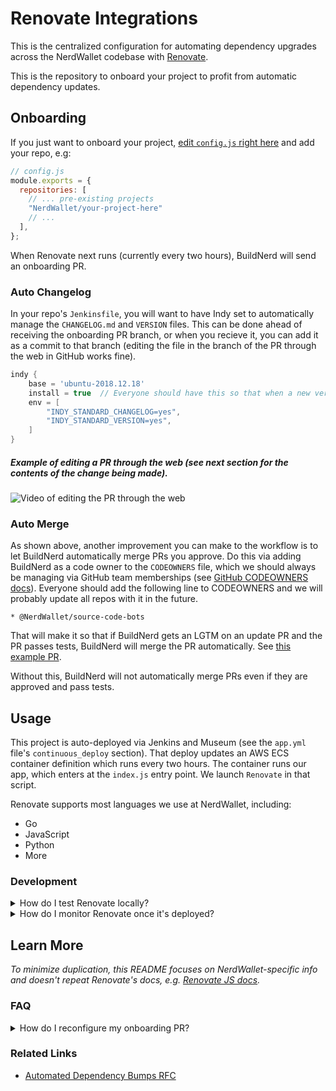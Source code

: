 [app-config token]: https://github.com/NerdWallet/app-configs/blob/master/deployable/renovate-integrations/devops.yml#L9
[giftshop]: https://giftshop.nerdwallet.io/applications/renovate-integrations/
[ops-apps]: https://console.aws.amazon.com/ecs/home?region=us-east-1#/clusters/ops-apps/scheduledTasks
[reconfigure Renovate]: https://sourcegraph.com/github.com/renovatebot/renovate@08922f4fba8cd8ba1ed655092bcbd1976df4675b/-/blob/docs/usage/reconfigure-renovate.md
[Renovate JS Docs]: (https://docs.renovatebot.com/javascript/)
[Renovate onboard PR]: (https://docs.renovatebot.com/configure-renovate/)
[Renovate PAT]: https://docs.renovatebot.com/install-gitlab-app/#generate-a-personal-access-token
[Renovate]: https://github.com/renovatebot/renovate
[semantic-commits]: https://github.com/conventional-changelog/standard-version


# Renovate Integrations

This is the centralized configuration for automating dependency upgrades across the NerdWallet codebase with [Renovate].

This is the repository to onboard your project to profit from automatic dependency updates.

## Onboarding

If you just want to onboard your project, [edit `config.js` right here](https://github.com/NerdWallet/renovate-integrations/edit/master/config.js) and add your repo, e.g:

```js
// config.js
module.exports = {
  repositories: [
    // ... pre-existing projects
    "NerdWallet/your-project-here"
    // ...
  ],
};
```

When Renovate next runs (currently every two hours), BuildNerd will send an onboarding PR.

### Auto Changelog

In your repo's `Jenkinsfile`, you will want to have Indy set to automatically manage the `CHANGELOG.md` and `VERSION` files.  This can be done ahead of receiving the onboarding PR branch, or when you recieve it, you can add it as a commit to that branch (editing the file in the branch of the PR through the web in GitHub works fine).

```groovy
indy {
    base = 'ubuntu-2018.12.18'
    install = true  // Everyone should have this so that when a new version of Indy causes an issue with your repo, you have the ability to set this false and and use the stable version while the problem gets fixed.
    env = [
        "INDY_STANDARD_CHANGELOG=yes",
        "INDY_STANDARD_VERSION=yes",
    ]
}

```

##### Example of editing a PR through the web (see next section for the contents of the change being made).

![Video of editing the PR through the web](https://github.com/NerdWallet/renovate-integrations/blob/master/github.web.edit.pr.gif)

### Auto Merge

As shown above, another improvement you can make to the workflow is to let BuildNerd automatically merge PRs you approve. Do this via adding BuildNerd as a code owner to the `CODEOWNERS` file, which we should always be managing via GitHub team memberships (see [GitHub CODEOWNERS docs](https://docs.github.com/en/github/creating-cloning-and-archiving-repositories/about-code-owners)).  Everyone should add the following line to CODEOWNERS and we will probably update all repos with it in the future.

```
* @NerdWallet/source-code-bots
```

That will make it so that if BuildNerd gets an LGTM on an update PR and the PR passes tests, BuildNerd will merge the PR automatically.  See [this example PR](https://github.com/NerdWallet/yak/pull/587).

Without this, BuildNerd will not automatically merge PRs even if they are approved and pass tests.

## Usage

This project is auto-deployed via Jenkins and Museum (see the `app.yml` file's `continuous_deploy` section).  That deploy updates an AWS ECS container definition which runs every two hours.  The container runs our app, which enters at the `index.js` entry point.  We launch `Renovate` in that script.

Renovate supports most languages we use at NerdWallet, including:
- Go
- JavaScript
- Python
- More

### Development

<details><summary>How do I test Renovate locally?</summary>

#### Local Testing

###### NOTE: This is motly useful to folks devs working on the integration with Renovate. See above section **Onboarding** to use the service. #######

Some use-cases for running Renovate locally:
- You can test new configuration, for example package groups are useful to test. **Use --dry-run to test new config.**
- You can debug problems better than may be visibile in the logs.
- You can run it locally with your own GitHub personal access token to manually generate updates for one or more repos (those will come from your user, not BuildNerd).

For local testing, you may want to edit the `repositories` section of the config to only a few selected repos for testing.

```js
// config.js
module.exports = {
  // ...
  repositories: [
    // Any github repo e.g. NerdWallet/yak; case sensitive.
  ],
};
```
 and then invoke Renovate with a [GitHub personal access token][Renovate PAT],

```sh
export token=MY_GITHUB_PERSONAL_ACCESS_TOKEN
./node_modules/.bin/renovate --token=$token --dry-run
```

This should open a PR against that repo in question. See the [Renovate onboard PR] for more details.

We rely on a GitHub token that's encrypted in a [`devops.yml` app-config][app-config token]. If you'd like to experiment with decrypting tokens locally, modify `builds/config.json` and prepend the script with

```sh
AWS_PROFILE=nwdev npm start
```

</details>

<details><summary>How do I monitor Renovate once it's deployed?</summary>

#### Observability

We run Renovate as a scheduled task within ECS. Here are some useful links:
- [Logs](https://elk.nerdwallet.io/goto/2092febf617740546171995d530f7413)

</details>


## Learn More

_To minimize duplication, this README focuses on NerdWallet-specific info and doesn't repeat Renovate's docs, e.g. [Renovate JS docs]._

### FAQ
<details><summary>How do I reconfigure my onboarding PR?</summary>

Renovate matches any PR (even closed) with the name "Configure Renovate". To reconfigure the onboarding, [rename that PR][reconfigure Renovate] and re-run Renovate.

</details>

### Related Links
- [Automated Dependency Bumps RFC](https://docs.google.com/document/d/13lON_1DHZKOuL839nNzQqKvI91Bd9Z1fazt9ZdiCwz4/edit)
